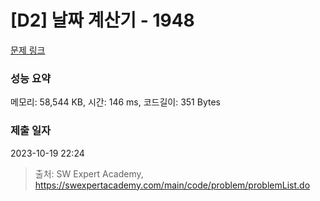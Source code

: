 # [D2] 날짜 계산기 - 1948 

[문제 링크](https://swexpertacademy.com/main/code/problem/problemDetail.do?contestProbId=AV5PnnU6AOsDFAUq) 

### 성능 요약

메모리: 58,544 KB, 시간: 146 ms, 코드길이: 351 Bytes

### 제출 일자

2023-10-19 22:24



> 출처: SW Expert Academy, https://swexpertacademy.com/main/code/problem/problemList.do